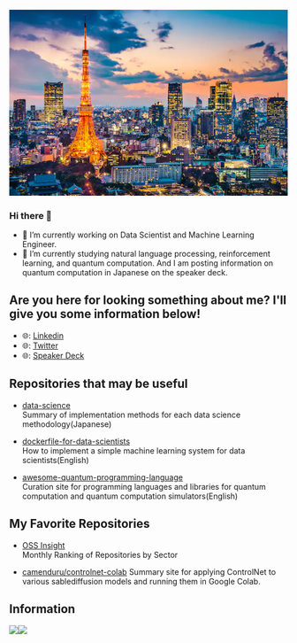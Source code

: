 ![logo](image/tokyo_yakei.png)  

### Hi there 👋

- 🔭 I’m currently working on Data Scientist and Machine Learning Engineer.
- 🌱 I’m currently studying natural language processing, reinforcement learning, and quantum computation. And I am posting information on quantum computation in Japanese on the speaker deck.

## Are you here for looking something about me? I'll give you some information below!

- 🌐: [Linkedin](https://www.linkedin.com/in/toma-tanaka-389919230/)
- 🌐: [Twitter](https://twitter.com/fuyu_quant)
- 🌐: [Speaker Deck](https://speakerdeck.com/fuyu0)

## Repositories that may be useful
- [data-science](https://github.com/fuyu-quant/data-science)  
  Summary of implementation methods for each data science methodology(Japanese)
  
- [dockerfile-for-data-scientists](https://github.com/fuyu-quant/dockerfile-for-data-scientists)  
  How to implement a simple machine learning system for data scientists(English)
  
- [awesome-quantum-programming-language](https://github.com/fuyu-quant/awesome-quantum-programming-languages)  
  Curation site for programming languages and libraries for quantum computation and quantum computation simulators(English)


## My Favorite Repositories
- [OSS Insight](https://ossinsight.io/collections/)  
  Monthly Ranking of Repositories by Sector

- [camenduru/controlnet-colab](https://github.com/camenduru/controlnet-colab)
  Summary site for applying ControlNet to various sablediffusion models and running them in Google Colab.


## Information

<a href="https://github.com/tocoteron">
  <img align="left" height="170px" src="https://github-readme-stats.vercel.app/api?username=fuyu-quant&count_private=true&show_icons=true&theme=dracula" />
</a>
<a href="https://github.com/tocoteron">
  <img align="left" height="170px" src="https://github-readme-stats.vercel.app/api/top-langs/?username=fuyu-quant&layout=compact&theme=dracula" />
</a>



<!--
**fuyu-quant/fuyu-quant** is a ✨ _special_ ✨ repository because its `README.md` (this file) appears on your GitHub profile.

Here are some ideas to get you started:

- 🔭 I’m currently working on ...
- 🌱 I’m currently learning ...
- 👯 I’m looking to collaborate on ...
- 🤔 I’m looking for help with ...
- 💬 Ask me about ...
- 📫 How to reach me: ...
- 😄 Pronouns: ...
- ⚡ Fun fact: ...
-->

